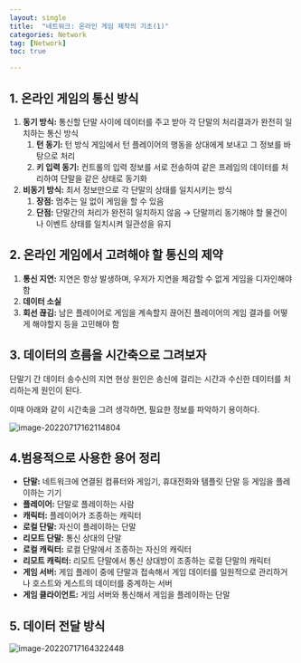 ```yaml
---
layout: single
title:  "네트워크: 온라인 게임 제작의 기초(1)"
categories: Network
tag: [Network]
toc: true 

---
```


## 1. 온라인 게임의 통신 방식

1. **동기 방식:** 통신할 단말 사이에 데이터를 주고 받아 각 단말의 처리결과가 완전히 일치하는 통신 방식
   1. **턴 동기:** 턴 방식 게임에서 턴 플레이어의 행동을 상대에게 보내고 그 정보를 바탕으로 처리
   2. **키 입력 동기:** 컨트롤의 입력 정보를 서로 전송하여 같은 프레임의 데이터를 처리하여 단말을 같은 상태로 동기화
2. **비동기 방식:** 최서 정보만으로 각 단말의 상태를 일치시키는 방식
   1. **장점:** 멈추는 일 없이 게임을 할 수 있음
   2. **단점:** 단말간의 처리가 완전히 일치하지 않음 → 단말끼리 동기해야 할 물건이나 이벤트 상태를 일치시켜 일관성을 유지





## 2. 온라인 게임에서 고려해야 할 통신의 제약

1. **통신 지연:** 지연은 항상 발생하며, 우저가 지연을 체감할 수 없게 게임을 디자인해야 함
2. **데이터 소실**
3. **회선 끊김:** 남은 플레이어로 게임을 계속할지 끊어진 플레이어의 게임 결과를 어떻게 해야할지 등을 고민해야 함





## 3. 데이터의 흐름을 시간축으로 그려보자

단말기 간 데이터 송수신의 지연 현상 원인은 송신에 걸리는 시간과 수신한 데이터를 처리하는게 원인이 된다.

이때 아래와 같이 시간축을 그려 생각하면, 필요한 정보를 파악하기 용이하다.

![image-20220717162114804](/assets/img/image-20220717162114804.png)





## 4.범용적으로 사용한 용어 정리

- **단말:** 네트워크에 연결된 컴퓨터와 게임기, 휴대전화와 템플릿 단말 등 게임을 플레이하는 기기
- **플레이어:** 단말로 플레이하는 사람
- **캐릭터:** 플레이어가 조종하는 캐릭터
- **로컬 단말:** 자신이 플레이하는 단말
- **리모트 단말:** 통신 상대의 단말
- **로컬 캐릭터:** 로컬 단말에서 조종하는 자신의 캐릭터
- **리모트 캐릭터:** 리모트 단말에서 통신 상대방이 조종하는 로컬 단말의 캐릭터
- **게임 서버:** 게임 플레이 중에 단말과 접속해서 게임 데이터를 일원적으로 관리하거나 호스트와 게스트의 데이터를 중계하는 서버
- **게임 클라이언트:** 게임 서버와 통신해서 게임을 플레이하는 단말





## 5. 데이터 전달 방식

![image-20220717164322448](/assets/img/image-20220717164322448.png)













